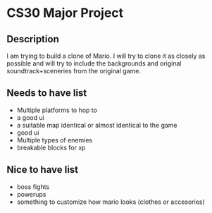 # CS30 Major Project

## Description
I am trying to build a clone of Mario. I will try to clone it as closely  as possible and will try to include the backgrounds and original soundtrack+sceneries from the original game.

## Needs to have list
  - Multiple platforms to hop to
  - a good ui
  - a suitable map identical or almost identical to the game
  - good ui 
  - Multiple types of enemies
  - breakable blocks for xp


## Nice to have list
  - boss fights
  - powerups
  - something to customize how mario looks (clothes or accesories)
